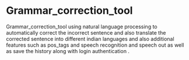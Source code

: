 # Grammar_correction_tool
Grammar_correction_tool using natural language processing to automatically correct the incorrect sentence and also translate the corrected sentence into different indian languages and also additional features such as pos_tags and speech recognition and speech out as well as save the history along with login authentication .
